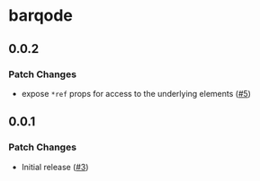# barqode

## 0.0.2

### Patch Changes

- expose `*ref` props for access to the underlying elements ([#5](https://github.com/svecosystem/barqode/pull/5))

## 0.0.1

### Patch Changes

- Initial release ([#3](https://github.com/svecosystem/barqode/pull/3))
